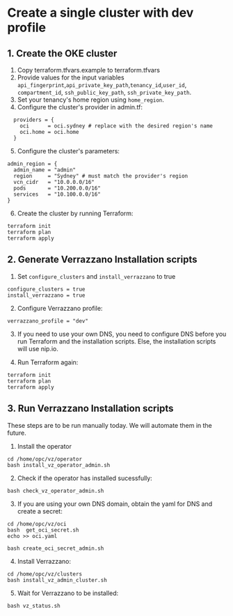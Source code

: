 # Create a single cluster with dev profile

## 1. Create the OKE cluster

1. Copy terraform.tfvars.example to terraform.tfvars
2. Provide values for the input variables `api_fingerprint`,`api_private_key_path`,`tenancy_id`,`user_id`, `compartment_id`, `ssh_public_key_path`, `ssh_private_key_path`.
3. Set your tenancy's home region using `home_region`.
4. Configure the cluster's provider in admin.tf:

```
  providers = {
    oci      = oci.sydney # replace with the desired region's name
    oci.home = oci.home
  }
```
5. Configure the cluster's parameters:

```
admin_region = {
  admin_name = "admin"
  region     = "Sydney" # must match the provider's region
  vcn_cidr   = "10.0.0.0/16"
  pods       = "10.200.0.0/16"
  services   = "10.100.0.0/16"
}
```
6. Create the cluster by running Terraform:

```
terraform init
terraform plan
terraform apply
```

## 2. Generate Verrazzano Installation scripts

1. Set `configure_clusters` and `install_verrazzano` to true

```
configure_clusters = true
install_verrazzano = true
```

2. Configure Verrazzano profile:

```
verrazzano_profile = "dev"
```

3. If you need to use your own DNS, you need to configure DNS before you run Terraform and the installation scripts. Else, the installation scripts will use nip.io.

4. Run Terraform again:
```
terraform init
terraform plan
terraform apply
```

## 3. Run Verrazzano Installation scripts

These steps are to be run manually today. We will automate them in the future.

1. Install the operator

```
cd /home/opc/vz/operator
bash install_vz_operator_admin.sh
```

2. Check if the operator has installed sucessfully:

```
bash check_vz_operator_admin.sh
```

3. If you are using your own DNS domain, obtain the yaml for DNS and create a secret:

```
cd /home/opc/vz/oci
bash  get_oci_secret.sh
echo >> oci.yaml

bash create_oci_secret_admin.sh
```

4. Install Verrazzano:

```
cd /home/opc/vz/clusters
bash install_vz_admin_cluster.sh
```

5. Wait for Verrazzano to be installed:

```
bash vz_status.sh
```